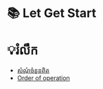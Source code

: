 # 📚 Let Get Start 
#    💡រំលឹក
- [សំណុំចំនួនពិត](https://docs.google.com/presentation/d/1C4vwZOV8yX8TJcGP81lDg5iW4rC_i_MQ/edit?usp=sharing&ouid=103419186404919594436&rtpof=true&sd=true)
- [Order of operation](https://docs.google.com/presentation/d/1jk8gPmo0zBGt3UDMbDOrg0Mla9csc17C/edit?usp=sharing&ouid=103419186404919594436&rtpof=true&sd=true)
